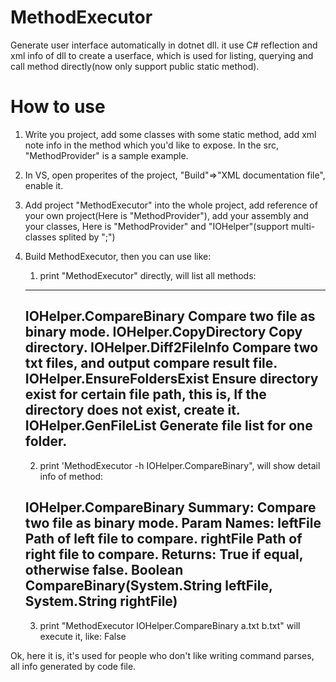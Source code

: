 # MethodExecutor
Generate user interface automatically in dotnet dll. 
it use C# reflection and xml info of dll to create a userface, which is used for listing, querying and call method directly(now only support public static method).

# How to use
1. Write you project, add some classes with some static method, add xml note info in the method which you'd like to expose.
   In the src, "MethodProvider" is a sample example.

2. In VS, open properites of the project, "Build"=>"XML documentation file", enable it.

3. Add project "MethodExecutor" into the whole project, add reference of your own project(Here is "MethodProvider"), add your assembly and your classes, Here is "MethodProvider" and "IOHelper"(support multi-classes splited by ";")

4. Build MethodExecutor, then you can use like:
   1) print "MethodExecutor" directly, will list all methods:

    -----------------------------------------------
    IOHelper.CompareBinary
         Compare two file as binary mode.
    IOHelper.CopyDirectory
        Copy directory.
    IOHelper.Diff2FileInfo
        Compare two txt files, and output compare result file.
    IOHelper.EnsureFoldersExist
        Ensure directory exist for certain file path, this is,
            If the directory does not exist, create it.
    IOHelper.GenFileList
        Generate file list for one folder.
    -----------------------------------------------

   2) print 'MethodExecutor -h IOHelper.CompareBinary", will show detail info of method:
   
    IOHelper.CompareBinary
    Summary:
            Compare two file as binary mode.
    Param Names:
            leftFile        Path of left file to compare.
            rightFile       Path of right file to compare.
    Returns:
            True if equal, otherwise false.
    Boolean CompareBinary(System.String leftFile, System.String rightFile)
    -----------------------------------------------
    
    3) print "MethodExecutor IOHelper.CompareBinary a.txt b.txt" will execute it, like:
    False

Ok, here it is, it's used for people who don't like writing command parses, all info generated by code file.
